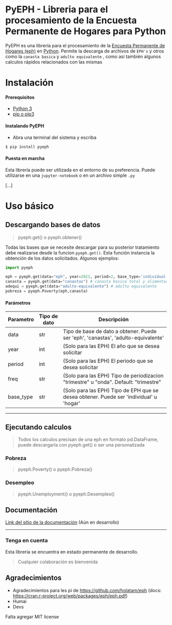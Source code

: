 PyEPH - Libreria para el procesamiento de la Encuesta Permanente de Hogares para Python
=====================================

PyEPH es una librería para el procesamiento de la [Encuesta Permanente de Hogares (eph)](https://www.indec.gob.ar/indec/web/Institucional-Indec-BasesDeDatos) en [Python](https://www.python.org/). 
Permite la descarga de archivos de `EPH's` y otros como la `canasta basica` y `adulto equivalente` , como asi también algunos calculos rápidos relacionados con las mismas

# Instalación

#### Prerequisitos
- [Python 3](https://www.python.org/)
- [pip o pip3](https://www.pypi.org/)
#### Instalando PyEPH

- Abra una terminal del sistema y escriba 

```bash
$ pip install pyeph
```

#### Puesta en marcha

Esta librería puede ser utilizada en el entorno de su preferencia. Puede utilizarse en una `jupyter-notebook` o en un archivo simple `.py`

[...]

# Uso básico

## Descargando bases de datos

> pyeph.get() o pyeph.obtener()

Todas las bases que se necesite descargar para su posterior tratamiento debe realizarse desde la funcion `pyeph.get()`. Esta función instancia la obtención de los datos solicitados.
Algunos ejemplos:

```python
import pyeph

eph = pyeph.get(data="eph", year=2021, period=2, base_type='individual') # microdatos
canasta = pyeph.get(data="canastas") # canasta basica total y alimentaria 
adequi = pyeph.get(data="adulto-equivalente") # adulto equivalente
pobreza = pyeph.Poverty(eph,canasta)
```

#### Parámetros

| Parametro | Tipo de dato | Descripción |
| --------- | ------------ | ----------- |
| data | str | Tipo de base de dato a obtener. Puede ser 'eph', 'canastas', 'adulto-equivalente' |
| year | int | (Solo para las EPH) El año que se desea solicitar |
| period | int | (Solo para las EPH) El periodo que se desea solicitar |
| freq | str | (Solo para las EPH) Tipo de periodizacion "trimestre" u "onda". Default: "trimestre" |
| base_type | str | (Solo para las EPH) Tipo de EPH que se desea obtener. Puede ser 'individual' u 'hogar' |



---
## Ejecutando calculos

> Todos los calculos precisan de una eph en formato pd.DataFrame, puede descargarla con pyeph.get() o ser una personalizada


### Pobreza

> pyeph.Poverty() o pyeph.Pobreza()

### Desempleo

> pyeph.Unemployment() o pyeph.Desempleo()

## Documentación

[Link del sitio de la documentación](https://github.com/) (Aún en desarrollo)

---

### Tenga en cuenta

Esta librería se encuentra en estado permanente de desarrollo.

> Cualquier colaboración es bienvenida


## Agradecimientos

- Agradecimientos para les pi de https://github.com/holatam/eph (docs: https://cran.r-project.org/web/packages/eph/eph.pdf)
- Humai
- Devs

Falta agregar MIT license